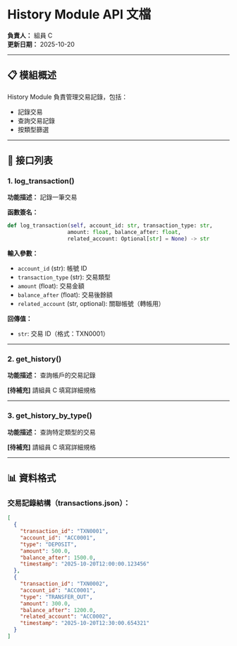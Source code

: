 # History Module API 文檔

**負責人：** 組員 C  
**更新日期：** 2025-10-20

---

## 📋 模組概述

History Module 負責管理交易記錄，包括：
- 記錄交易
- 查詢交易記錄
- 按類型篩選

---

## 📝 接口列表

### 1. log_transaction()

**功能描述：** 記錄一筆交易

**函數簽名：**
```python
def log_transaction(self, account_id: str, transaction_type: str, 
                   amount: float, balance_after: float, 
                   related_account: Optional[str] = None) -> str
```

**輸入參數：**
- `account_id` (str): 帳號 ID
- `transaction_type` (str): 交易類型
- `amount` (float): 交易金額
- `balance_after` (float): 交易後餘額
- `related_account` (str, optional): 關聯帳號（轉帳用）

**回傳值：**
- `str`: 交易 ID（格式：TXN0001）

---

### 2. get_history()

**功能描述：** 查詢帳戶的交易記錄

**[待補充]** 請組員 C 填寫詳細規格

---

### 3. get_history_by_type()

**功能描述：** 查詢特定類型的交易

**[待補充]** 請組員 C 填寫詳細規格

---

## 📊 資料格式

### 交易記錄結構（transactions.json）：
```json
[
  {
    "transaction_id": "TXN0001",
    "account_id": "ACC0001",
    "type": "DEPOSIT",
    "amount": 500.0,
    "balance_after": 1500.0,
    "timestamp": "2025-10-20T12:00:00.123456"
  },
  {
    "transaction_id": "TXN0002",
    "account_id": "ACC0001",
    "type": "TRANSFER_OUT",
    "amount": 300.0,
    "balance_after": 1200.0,
    "related_account": "ACC0002",
    "timestamp": "2025-10-20T12:30:00.654321"
  }
]
```